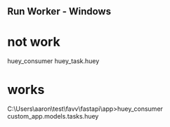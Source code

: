 ## Run Worker - Windows

# not work
huey_consumer huey_task.huey

# works
C:\Users\aaron\test\favv\fastapi\app>huey_consumer custom_app.models.tasks.huey